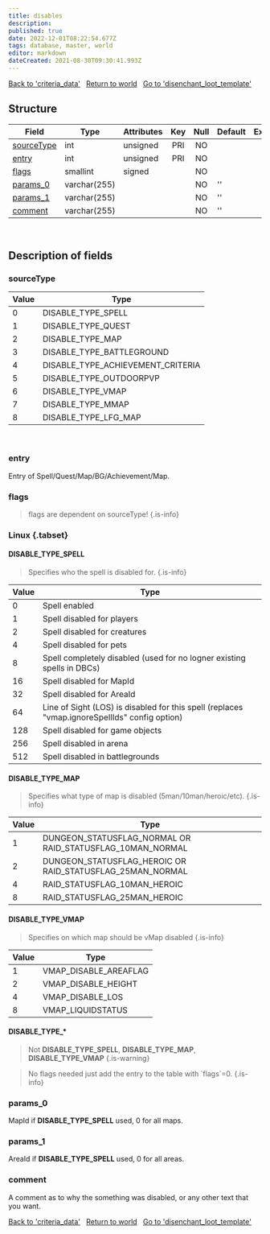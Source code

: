 ```yaml
---
title: disables
description: 
published: true
date: 2022-12-01T08:22:54.677Z
tags: database, master, world
editor: markdown
dateCreated: 2021-08-30T09:30:41.993Z
---
```


<a href="https://trinitycore.info/en/database/master/world/criteria_data" class="mt-5 v-btn v-btn--depressed v-btn--flat v-btn--outlined theme--light v-size--default darkblue--text text--lighten-3"><span class="v-btn__content"><i aria-hidden="true" class="v-icon notranslate v-icon--left mdi mdi-arrow-left theme--light"></i><span>Back to 'criteria_data'</span></span></a>&nbsp;&nbsp;&nbsp;<a href="https://trinitycore.info/en/database/master/world/home" class="mt-5 v-btn v-btn--depressed v-btn--flat v-btn--outlined theme--light v-size--default darkblue--text text--lighten-3"><span class="v-btn__content"><i aria-hidden="true" class="v-icon notranslate v-icon--left mdi mdi-home-outline theme--light"></i><span>Return to world</span></span></a>&nbsp;&nbsp;&nbsp;<a href="https://trinitycore.info/en/database/master/world/disenchant_loot_template" class="mt-5 v-btn v-btn--depressed v-btn--flat v-btn--outlined theme--light v-size--default darkblue--text text--lighten-3"><span class="v-btn__content"><span>Go to 'disenchant_loot_template'</span><i aria-hidden="true" class="v-icon notranslate v-icon--right mdi mdi-arrow-right theme--light"></i></span></a>

## Structure

| Field | Type | Attributes | Key | Null | Default | Extra | Comment |
| --- | --- | --- | :---: | :---: | --- | --- | --- |
| [sourceType](#sourcetype) | int | unsigned | PRI | NO |  |  |  |
| [entry](#entry) | int | unsigned | PRI | NO |  |  |  |
| [flags](#flags) | smallint | signed |  | NO |  |  |  |
| [params_0](#params_0) | varchar(255) |  |  | NO | '' |  |  |
| [params_1](#params_1) | varchar(255) |  |  | NO | '' |  |  |
| [comment](#comment) | varchar(255) |  |  | NO | '' |  |  |
&nbsp;
## Description of fields

### sourceType
| Value | Type |
| --- | --- |
| 0 | DISABLE_TYPE_SPELL |
| 1 | DISABLE_TYPE_QUEST |
| 2 | DISABLE_TYPE_MAP |
| 3 | DISABLE_TYPE_BATTLEGROUND |
| 4 | DISABLE_TYPE_ACHIEVEMENT_CRITERIA |
| 5 | DISABLE_TYPE_OUTDOORPVP |
| 6 | DISABLE_TYPE_VMAP |
| 7 | DISABLE_TYPE_MMAP |
| 8	| DISABLE_TYPE_LFG_MAP |
&nbsp;

### entry
Entry of Spell/Quest/Map/BG/Achievement/Map.
&nbsp;

### flags
> flags are dependent on sourceType!
{.is-info}

### Linux {.tabset}
#### DISABLE_TYPE_SPELL
> Specifies who the spell is disabled for.
{.is-info}

| Value | Type |
| --- | --- |
| 0 | Spell enabled |
| 1 | Spell disabled for players |
| 2 | Spell disabled for creatures |
| 4 | Spell disabled for pets |
| 8 | Spell completely disabled (used for no logner existing spells in DBCs) |
| 16 | Spell disabled for MapId |
| 32 | Spell disabled for AreaId |
| 64 | Line of Sight (LOS) is disabled for this spell (replaces "vmap.ignoreSpellIds" config option) |
| 128	| Spell disabled for game objects |
| 256	| Spell disabled in arena |
| 512	| Spell disabled in battlegrounds |

#### DISABLE_TYPE_MAP
> Specifies what type of map is disabled (5man/10man/heroic/etc).
{.is-info}

| Value | Type |
| --- | --- |
| 1 | DUNGEON_STATUSFLAG_NORMAL OR RAID_STATUSFLAG_10MAN_NORMAL |
| 2 | DUNGEON_STATUSFLAG_HEROIC OR RAID_STATUSFLAG_25MAN_NORMAL |
| 4 | RAID_STATUSFLAG_10MAN_HEROIC |
| 8 | RAID_STATUSFLAG_25MAN_HEROIC |

#### DISABLE_TYPE_VMAP
> Specifies on which map should be vMap disabled
{.is-info}

| Value | Type |
| --- | --- |
| 1 | VMAP_DISABLE_AREAFLAG |
| 2 | VMAP_DISABLE_HEIGHT |
| 4 | VMAP_DISABLE_LOS |
| 8 | VMAP_LIQUIDSTATUS |

#### DISABLE_TYPE_*
> Not **DISABLE_TYPE_SPELL**, **DISABLE_TYPE_MAP**, **DISABLE_TYPE_VMAP**
{.is-warning}

> No flags needed just add the entry to the table with \`flags\`=0.
{.is-info}

### params_0
MapId if **DISABLE_TYPE_SPELL** used, 0 for all maps.
&nbsp;

### params_1
AreaId if **DISABLE_TYPE_SPELL** used, 0 for all areas.
&nbsp;

### comment
A comment as to why the something was disabled, or any other text that you want.
&nbsp;

<a href="https://trinitycore.info/en/database/master/world/criteria_data" class="mt-5 v-btn v-btn--depressed v-btn--flat v-btn--outlined theme--light v-size--default darkblue--text text--lighten-3"><span class="v-btn__content"><i aria-hidden="true" class="v-icon notranslate v-icon--left mdi mdi-arrow-left theme--light"></i><span>Back to 'criteria_data'</span></span></a>&nbsp;&nbsp;&nbsp;<a href="https://trinitycore.info/en/database/master/world/home" class="mt-5 v-btn v-btn--depressed v-btn--flat v-btn--outlined theme--light v-size--default darkblue--text text--lighten-3"><span class="v-btn__content"><i aria-hidden="true" class="v-icon notranslate v-icon--left mdi mdi-home-outline theme--light"></i><span>Return to world</span></span></a>&nbsp;&nbsp;&nbsp;<a href="https://trinitycore.info/en/database/master/world/disenchant_loot_template" class="mt-5 v-btn v-btn--depressed v-btn--flat v-btn--outlined theme--light v-size--default darkblue--text text--lighten-3"><span class="v-btn__content"><span>Go to 'disenchant_loot_template'</span><i aria-hidden="true" class="v-icon notranslate v-icon--right mdi mdi-arrow-right theme--light"></i></span></a>
